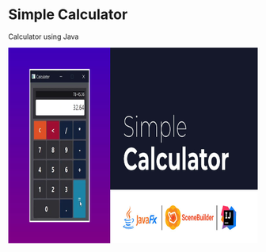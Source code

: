 # Simple Calculator
 Calculator using Java
 <p><img alt="" src="https://raw.githubusercontent.com/TheMIU/Simple-Calculator/main/image.jpg" style="height:395px; width:800px" /></p>
